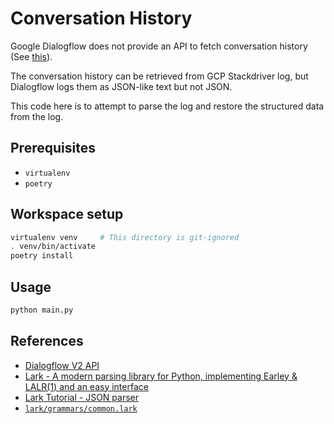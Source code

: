# Conversation History

Google Dialogflow does not provide an API to fetch conversation history (See [this][1]).

The conversation history can be retrieved from GCP Stackdriver log,
but Dialogflow logs them as JSON-like text but not JSON.

This code here is to attempt to parse the log and restore the structured data from the log.

## Prerequisites

* `virtualenv`
* `poetry`

## Workspace setup

```sh
virtualenv venv     # This directory is git-ignored
. venv/bin/activate
poetry install
```

## Usage

```sh
python main.py
```

## References

* [Dialogflow V2 API](https://googleapis.dev/nodejs/dialogflow/latest/v2.AgentsClient.html)
* [Lark - A modern parsing library for Python, implementing Earley & LALR(1) and an easy interface](https://github.com/lark-parser/lark)
* [Lark Tutorial - JSON parser](https://github.com/lark-parser/lark/blob/7a13fb0f5b968046795fa9d221a38c2a34503605/docs/json_tutorial.md)
* [`lark/grammars/common.lark`](https://github.com/lark-parser/lark/blob/d2f55fe3ba7b4bbc95ecdce2c06347cf2314ca4e/lark/grammars/common.lark)

[1]: https://stackoverflow.com/questions/55377439/is-there-a-way-to-retrieve-the-conversation-history-in-dialogflow
